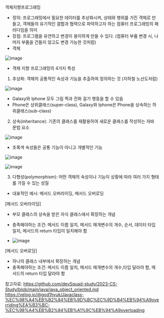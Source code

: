 객체지향프로그래밍
-	정의: 프로그래밍에서 필요한 데이터를 추상화시켜, 상태와 행위를 가진 객체로 만들고, 객체들의 유기적인 결합과 협력으로 파악하고자 하는 컴퓨터 프로그래밍의 패러다임을 의미
-	장점: 프로그램을 유연하고 변경이 용이하게 만들 수 있다. (컴퓨터 부품 변경 시, 나머지 부품을 건들지 않고도 변경 가능한 것처럼) 
-	객체

![image](https://github.com/dlrkdus/CS_STUDY/assets/109220788/ad38eaed-3e55-410f-b1ca-9b3a9df32bd1)

-	객체 지향 프로그래밍의 4가지 특성
1)	추상화: 객체의 공통적인 속성과 기능을 추출하여 정의하는 것 (지하철 노선도처럼) 

 ![image](https://github.com/dlrkdus/CS_STUDY/assets/109220788/2fb1c438-9b8a-4c93-a443-afda3ddeb208)

-	Galaxy와 Iphone 모두 그림 찍과 전화 걸기 행동을 할 수 있음
-	Phone은 상위클래스(super-class), Galaxy와 Iphone은 Phone을 상속하는 하위클래스(sub-class)
2)	상속(inheritance): 기존의 클래스를 재활용하여 새로운 클래스를 작성하는 자바 문법 요소 

 ![image](https://github.com/dlrkdus/CS_STUDY/assets/109220788/917c9aaf-cc51-4175-89af-0c0377d0b5c9)

-	초록색 속성들은 공통 기능이 아니고 개별적인 기능 
 

 ![image](https://github.com/dlrkdus/CS_STUDY/assets/109220788/f8f6baab-1d63-4886-864b-d51f65dc9ddf)

![image](https://github.com/dlrkdus/CS_STUDY/assets/109220788/69781322-fb9f-465e-996f-94dc6a9a585b)

3)	다형성(polymorphism): 어떤 객체의 속성이나 기능이 상황에 따라 여러 가지 형태를 가질 수 있는 성질
-	대표적인 예시: 메서드 오버라이딩, 메서드 오버로딩
 
[메서드 오버라이딩]
-	부모 클래스의 상속을 받은 자식 클래스에서 확장하는 개념
-	충족해야하는 조건: 메서드 이름 일치, 메서드 매개변수의 개수, 순서, 데이터 타입 일치, 메서드의 return 타입이 일치해야 함 

-	![image](https://github.com/dlrkdus/CS_STUDY/assets/109220788/df8c5d52-bc97-49e5-a4b8-3d55c7a7df07)

[메서드 오버로딩]
-	하나의 클래스 내부에서 확장하는 개념
-	충족해야하는 조건: 메서드 이름 일치, 메서드 매개변수의 개수,타입 달라야 함, 메서드의 return  타입 달라야 함

참고자료: 
https://github.com/devSquad-study/2023-CS-Study/blob/main/java/java_object_oriented.md
https://velog.io/@god1hyuk/Javaclass-%EC%98%A4%EB%B2%84%EB%9D%BC%EC%9D%B4%EB%94%A9overriding%EA%B3%BC-%EC%98%A4%EB%B2%84%EB%A1%9C%EB%94%A9overloading
